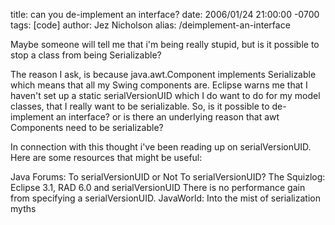 title: can you de-implement an interface?
date: 2006/01/24 21:00:00 -0700
tags: [code]
author: Jez Nicholson
alias: /deimplement-an-interface

Maybe someone will tell me that i'm being really stupid, but is it possible to stop a class from being Serializable?

The reason I ask, is because java.awt.Component implements Serializable which means that all my Swing components are. Eclipse warns me that I haven't set up a static serialVersionUID which I do want to do for my model classes, that I really want to be serializable. So, is it possible to de-implement an interface? or is there an underlying reason that awt Components need to be serializable?

In connection with this thought i've been reading up on serialVersionUID. Here are some resources that might be useful:

Java Forums: To serialVersionUID or Not To serialVersionUID?
The Squizlog: Eclipse 3.1, RAD 6.0 and serialVersionUID
There is no performance gain from specifying a serialVersionUID. JavaWorld: Into the mist of serialization myths